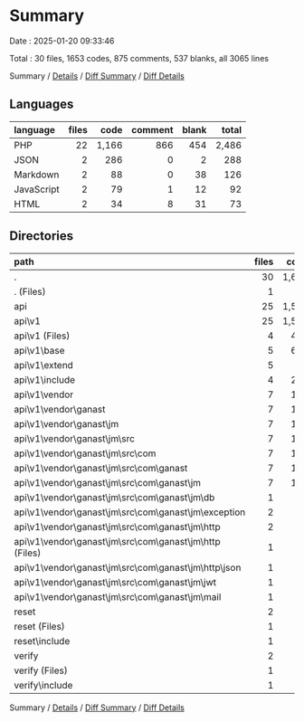 # Summary

Date : 2025-01-20 09:33:46

Total : 30 files,  1653 codes, 875 comments, 537 blanks, all 3065 lines

Summary / [Details](details.md) / [Diff Summary](diff.md) / [Diff Details](diff-details.md)

## Languages
| language | files | code | comment | blank | total |
| :--- | ---: | ---: | ---: | ---: | ---: |
| PHP | 22 | 1,166 | 866 | 454 | 2,486 |
| JSON | 2 | 286 | 0 | 2 | 288 |
| Markdown | 2 | 88 | 0 | 38 | 126 |
| JavaScript | 2 | 79 | 1 | 12 | 92 |
| HTML | 2 | 34 | 8 | 31 | 73 |

## Directories
| path | files | code | comment | blank | total |
| :--- | ---: | ---: | ---: | ---: | ---: |
| . | 30 | 1,653 | 875 | 537 | 3,065 |
| . (Files) | 1 | 11 | 0 | 6 | 17 |
| api | 25 | 1,529 | 866 | 488 | 2,883 |
| api\\v1 | 25 | 1,529 | 866 | 488 | 2,883 |
| api\\v1 (Files) | 4 | 440 | 13 | 71 | 524 |
| api\\v1\\base | 5 | 636 | 597 | 230 | 1,463 |
| api\\v1\\extend | 5 | 32 | 61 | 22 | 115 |
| api\\v1\\include | 4 | 259 | 136 | 104 | 499 |
| api\\v1\\vendor | 7 | 162 | 59 | 61 | 282 |
| api\\v1\\vendor\\ganast | 7 | 162 | 59 | 61 | 282 |
| api\\v1\\vendor\\ganast\\jm | 7 | 162 | 59 | 61 | 282 |
| api\\v1\\vendor\\ganast\\jm\\src | 7 | 162 | 59 | 61 | 282 |
| api\\v1\\vendor\\ganast\\jm\\src\\com | 7 | 162 | 59 | 61 | 282 |
| api\\v1\\vendor\\ganast\\jm\\src\\com\\ganast | 7 | 162 | 59 | 61 | 282 |
| api\\v1\\vendor\\ganast\\jm\\src\\com\\ganast\\jm | 7 | 162 | 59 | 61 | 282 |
| api\\v1\\vendor\\ganast\\jm\\src\\com\\ganast\\jm\\db | 1 | 43 | 12 | 5 | 60 |
| api\\v1\\vendor\\ganast\\jm\\src\\com\\ganast\\jm\\exception | 2 | 17 | 16 | 13 | 46 |
| api\\v1\\vendor\\ganast\\jm\\src\\com\\ganast\\jm\\http | 2 | 27 | 18 | 16 | 61 |
| api\\v1\\vendor\\ganast\\jm\\src\\com\\ganast\\jm\\http (Files) | 1 | 17 | 11 | 10 | 38 |
| api\\v1\\vendor\\ganast\\jm\\src\\com\\ganast\\jm\\http\\json | 1 | 10 | 7 | 6 | 23 |
| api\\v1\\vendor\\ganast\\jm\\src\\com\\ganast\\jm\\jwt | 1 | 41 | 9 | 16 | 66 |
| api\\v1\\vendor\\ganast\\jm\\src\\com\\ganast\\jm\\mail | 1 | 34 | 4 | 11 | 49 |
| reset | 2 | 58 | 5 | 21 | 84 |
| reset (Files) | 1 | 19 | 4 | 16 | 39 |
| reset\\include | 1 | 39 | 1 | 5 | 45 |
| verify | 2 | 55 | 4 | 22 | 81 |
| verify (Files) | 1 | 15 | 4 | 15 | 34 |
| verify\\include | 1 | 40 | 0 | 7 | 47 |

Summary / [Details](details.md) / [Diff Summary](diff.md) / [Diff Details](diff-details.md)